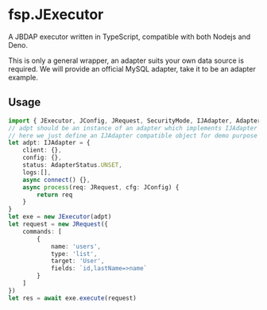 # fsp.JExecutor
 
A JBDAP executor written in TypeScript, compatible with both Nodejs and Deno.

This is only a general wrapper, an adapter suits your own data source is required. We will provide an official MySQL adapter, take it to be an adapter example.

## Usage

~~~ts
import { JExecutor, JConfig, JRequest, SecurityMode, IJAdapter, AdapterStatus } from "../../mod.ts";
// adpt should be an instance of an adapter which implements IJAdapter
// here we just define an IJAdapter compatible object for demo purpose
let adpt: IJAdapter = {
    client: {},
    config: {},
    status: AdapterStatus.UNSET,
    logs:[],
    async connect() {},
    async process(req: JRequest, cfg: JConfig) {
        return req
    }
}
let exe = new JExecutor(adpt)
let request = new JRequest({
    commands: [
        {
            name: 'users',
            type: 'list',
            target: 'User',
            fields: `id,lastName=>name`
        }
    ]
})
let res = await exe.execute(request)
~~~


